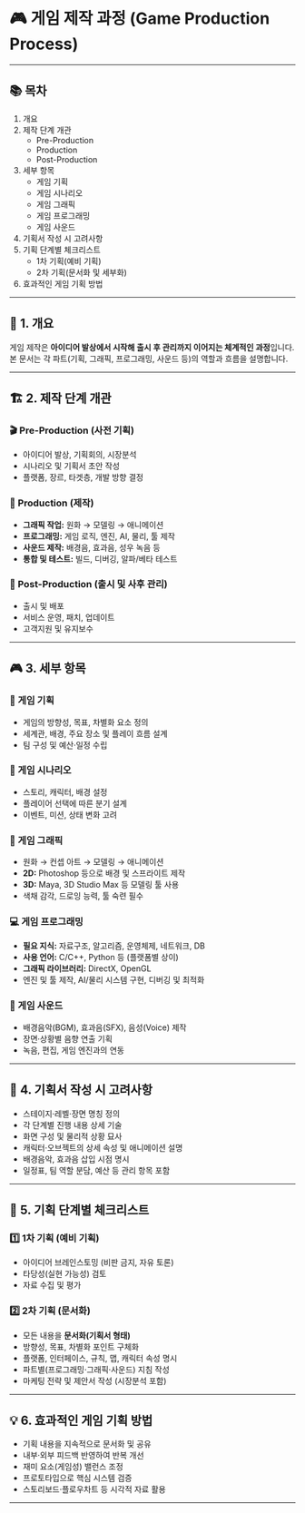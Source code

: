 # 🎮 게임 제작 과정 (Game Production Process)

---

## 📚 목차
1. 개요  
2. 제작 단계 개관  
   - Pre-Production  
   - Production  
   - Post-Production  
3. 세부 항목  
   - 게임 기획  
   - 게임 시나리오  
   - 게임 그래픽  
   - 게임 프로그래밍  
   - 게임 사운드  
4. 기획서 작성 시 고려사항  
5. 기획 단계별 체크리스트  
   - 1차 기획(예비 기획)  
   - 2차 기획(문서화 및 세부화)  
6. 효과적인 게임 기획 방법  


---

## 🧩 1. 개요
게임 제작은 **아이디어 발상에서 시작해 출시 후 관리까지 이어지는 체계적인 과정**입니다.  
본 문서는 각 파트(기획, 그래픽, 프로그래밍, 사운드 등)의 역할과 흐름을 설명합니다.

---

## 🏗️ 2. 제작 단계 개관

### 🎬 Pre-Production (사전 기획)
- 아이디어 발상, 기획회의, 시장분석  
- 시나리오 및 기획서 초안 작성  
- 플랫폼, 장르, 타겟층, 개발 방향 결정

### 🧱 Production (제작)
- **그래픽 작업:** 원화 → 모델링 → 애니메이션  
- **프로그래밍:** 게임 로직, 엔진, AI, 물리, 툴 제작  
- **사운드 제작:** 배경음, 효과음, 성우 녹음 등  
- **통합 및 테스트:** 빌드, 디버깅, 알파/베타 테스트

### 🚀 Post-Production (출시 및 사후 관리)
- 출시 및 배포  
- 서비스 운영, 패치, 업데이트  
- 고객지원 및 유지보수

---

## 🎮 3. 세부 항목

### 🧠 게임 기획
- 게임의 방향성, 목표, 차별화 요소 정의  
- 세계관, 배경, 주요 장소 및 플레이 흐름 설계  
- 팀 구성 및 예산·일정 수립

### 📖 게임 시나리오
- 스토리, 캐릭터, 배경 설정  
- 플레이어 선택에 따른 분기 설계  
- 이벤트, 미션, 상태 변화 고려

### 🎨 게임 그래픽
- 원화 → 컨셉 아트 → 모델링 → 애니메이션  
- **2D:** Photoshop 등으로 배경 및 스프라이트 제작  
- **3D:** Maya, 3D Studio Max 등 모델링 툴 사용  
- 색채 감각, 드로잉 능력, 툴 숙련 필수

### 💻 게임 프로그래밍
- **필요 지식:** 자료구조, 알고리즘, 운영체제, 네트워크, DB  
- **사용 언어:** C/C++, Python 등 (플랫폼별 상이)  
- **그래픽 라이브러리:** DirectX, OpenGL  
- 엔진 및 툴 제작, AI/물리 시스템 구현, 디버깅 및 최적화

### 🎵 게임 사운드
- 배경음악(BGM), 효과음(SFX), 음성(Voice) 제작  
- 장면·상황별 음향 연출 기획  
- 녹음, 편집, 게임 엔진과의 연동

---

## 📝 4. 기획서 작성 시 고려사항
- 스테이지·레벨·장면 명칭 정의  
- 각 단계별 진행 내용 상세 기술  
- 화면 구성 및 물리적 상황 묘사  
- 캐릭터·오브젝트의 상세 속성 및 애니메이션 설명  
- 배경음악, 효과음 삽입 시점 명시  
- 일정표, 팀 역할 분담, 예산 등 관리 항목 포함

---

## 🧾 5. 기획 단계별 체크리스트

### 1️⃣ 1차 기획 (예비 기획)
- 아이디어 브레인스토밍 (비판 금지, 자유 토론)  
- 타당성(실현 가능성) 검토  
- 자료 수집 및 평가

### 2️⃣ 2차 기획 (문서화)
- 모든 내용을 **문서화(기획서 형태)**  
- 방향성, 목표, 차별화 포인트 구체화  
- 플랫폼, 인터페이스, 규칙, 맵, 캐릭터 속성 명시  
- 파트별(프로그래밍·그래픽·사운드) 지침 작성  
- 마케팅 전략 및 제안서 작성 (시장분석 포함)

---

## 💡 6. 효과적인 게임 기획 방법
- 기획 내용을 지속적으로 문서화 및 공유  
- 내부·외부 피드백 반영하여 반복 개선  
- 재미 요소(게임성) 밸런스 조정  
- 프로토타입으로 핵심 시스템 검증  
- 스토리보드·플로우차트 등 시각적 자료 활용

---



